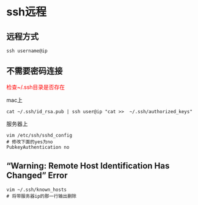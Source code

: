 # ssh远程

## 远程方式

```
ssh username@ip
```

## 不需要密码连接

<font color='red'>检查~/.ssh目录是否存在</font>

mac上

```
cat ~/.ssh/id_rsa.pub | ssh user@ip "cat >>  ~/.ssh/authorized_keys"
```

服务器上

```shell
vim /etc/ssh/sshd_config
# 修改下面的yes为no
PubkeyAuthentication no
```

## “Warning: Remote Host Identification Has Changed” Error

```
vim ~/.ssh/known_hosts
# 将带服务器ip的那一行输出删除
```

